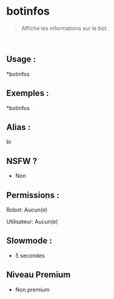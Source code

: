 # botinfos

> Affiche les informations sur le bot.

<br>

## Usage :

*botinfos

## Exemples :

*botinfos

## Alias :

bi

## NSFW ?

- Non

## Permissions :

Robot: Aucun(e)
<br>

Utilisateur: Aucun(e)

## Slowmode :

- 5 secondes

## Niveau Premium

- Non premium